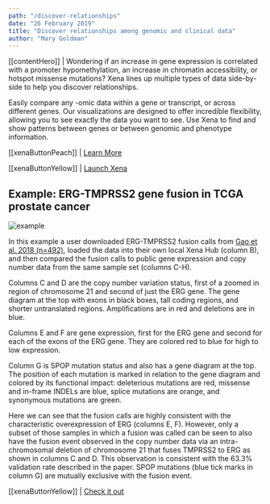 ```yaml
---
path: "/discover-relationships"
date: "26 February 2019"
title: "Discover relationships among genomic and clinical data"
author: "Mary Goldman"
---
```


[[contentHero]]
| Wondering if an increase in gene expression is correlated with a promoter hypomethylation, an increase in chromatin accessibility, or hotspot missense mutations? Xena lines up multiple types of data side-by-side to help you discover relationships.

Easily compare any -omic data within a gene or transcript, or across different genes. Our visualizations are designed to offer incredible flexibility, allowing you to see exactly the data you want to see. Use Xena to find and show patterns between genes or between genomic and phenotype information.

[[xenaButtonPeach]]
| [Learn More](https://ucsc-xena.gitbook.io/project/overview-of-features/visual-spreadsheet)

[[xenaButtonYellow]]
| [Launch Xena](https://xenabrowser.net/)

## Example: ERG-TMPRSS2 gene fusion in TCGA prostate cancer
![example](/images/discover-relationships.png)

In this example a user downloaded ERG-TMPRSS2 fusion calls from [Gao et al. 2018 (n=492)](https://pubmed.ncbi.nlm.nih.gov/29617662/), loaded the data into their own local Xena Hub (column B), and then compared the fusion calls to public gene expression and copy number data from the same sample set (columns C-H).

Columns C and D are the copy number variation status, first of a zoomed in region of chromosome 21 and second of just the ERG gene. The gene diagram at the top with exons in black boxes, tall coding regions, and shorter untranslated regions. Amplifications are in red and deletions are in blue.

Columns E and F are gene expression, first for the ERG gene and second for each of the exons of the ERG gene. They are colored red to blue for high to low expression.

Column G is SPOP mutation status and also has a gene diagram at the top. The position of each mutation is marked in relation to the gene diagram and colored by its functional impact: deleterious mutations are red, missense and in-frame INDELs are blue, splice mutations are orange, and synonymous mutations are green.

Here we can see that the fusion calls are highly consistent with the characteristic overexpression of ERG (columns E, F). However, only a subset of those samples in which a fusion was called can be seen to also have the fusion event observed in the copy number data via an intra-chromosomal deletion of chromosome 21 that fuses TMPRSS2 to ERG as shown in columns C and D. This observation is consistent with the 63.3% validation rate described in the paper. SPOP mutations (blue tick marks in column G) are mutually exclusive with the fusion event.

[[xenaButtonYellow]]
| [Check it out](https://xenabrowser.net/?bookmark=fa40b4f1c016a7567e2a22ddbedbbb3b)


